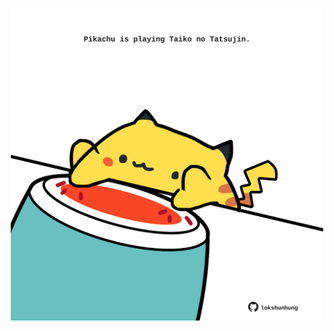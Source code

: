 <!-- built at 05/07/2024, 15:00:54 UTC -->
<p align="center">
  <img width="500" height="500" src="./ReadmeImage.svg">
</p>
